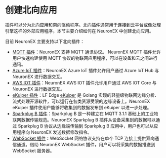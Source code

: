 # 创建北向应用

插件可以分为北向应用和南向驱动程序。北向插件通常用于连接到云平台或像处理引擎这样的外部应用程序。本节主要介绍如何在 NeuronEX 中创建北向应用。

目前 NeuronEX 主要支持以下北向插件：

- [MQTT 插件](./mqtt/overview.md)：NeuronEX 支持 MQTT 通讯协议。 NeuronEX MQTT 插件允许用户快速构建使用 MQTT 协议的物联网应用程序，可以在设备和云之间进行通讯。
- [Azure IoT 插件](./azure-iot/overview.md)：NeuronEX Azure IoT 插件允许用户通过 Azure IoT Hub 与 NeuronEX 进行数据交互。
- [AWS IOT 插件](./aws-iot/overview.md)：NeuronEX AWS IOT 插件允许用户通过 AWS IOT Core 与 NeuronEX 进行数据交互。
- [eKuiper 插件](./ekuiper/overview.md)：LF Edge [eKuiper](https://ekuiper.org/) 是 Golang 实现的轻量级物联网边缘分析、流式处理开源软件，可以运行在各类资源受限的边缘设备上。NeuronEX eKuiper 插件使用户能够将收集到的数据发布到 eKuiper 以进一步处理。 
- [Sparkplug B 插件](./sparkplugb/overview.md)：Sparkplug B 是一种建立在 MQTT 3.1.1 基础上的工业物联网数据传输规范。NeuronEX Sparkplug B 插件从设备采集到的数据可以通过 Sparkplug B 协议从边缘端传输到 Sparkplug B 应用中，用户也可以从应用程序向 NeuronEX 发送数据修改指令。
- [WebSocket 插件](./websocket/websocket.md)：WebSocket 网络协议支持在单个 TCP 连接上提供双向通信通道。借助 NeuronEX WebSocket 插件，用户可以将采集的数据推送到 WebSocket 服务器。


